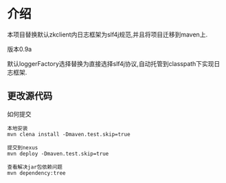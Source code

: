 # 介绍

本项目替换默认zkclient内日志框架为slf4j规范,并且将项目迁移到maven上.

版本0.9a

默认loggerFactory选择替换为直接选择slf4j协议,自动托管到classpath下实现日志框架.

## 更改源代码

如何提交

```
本地安装
mvn clena install -Dmaven.test.skip=true

提交到nexus
mvn deploy -Dmaven.test.skip=true

查看解决jar包依赖问题
mvn dependency:tree

```
